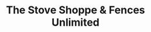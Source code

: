 ---
title: "The Stove Shoppe & Fences Unlimited"
url: /manchester/the-stove-shoppe-and-fences-unlimited/
shop: fireplace
---